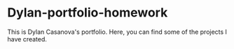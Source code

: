 # Dylan-portfolio-homework

This is Dylan Casanova's portfolio.
Here, you can find some of the projects I have created. 
